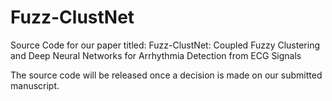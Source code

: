 # Fuzz-ClustNet
Source Code for our paper titled: Fuzz-ClustNet: Coupled Fuzzy Clustering and Deep Neural Networks for Arrhythmia Detection from ECG Signals

The source code will be released once a decision is made on our submitted manuscript.
